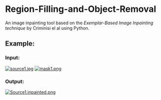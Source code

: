 # Region-Filling-and-Object-Removal

An image inpainting tool based on the *Exemplar-Based Image Inpainting technique* by Criminisi el al using Python.

## Example:
### Input:
[![source1.jpg](https://s26.postimg.org/lzbiev1xl/source1.jpg)](https://postimg.org/image/8iejvzrlx/)
[![mask1.png](https://s26.postimg.org/qmhkgmpah/mask1.png)](https://postimg.org/image/p7fzrwo79/)

### Output:
[![Source1.inpainted.png](https://s26.postimg.org/lp3zvinbd/Source1.inpainted.png)](https://postimg.org/image/j7s8o93et/)
